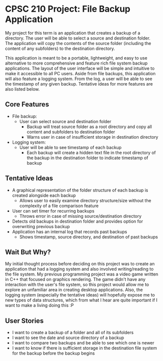 ﻿# CPSC 210 Project: File Backup Application
My project for this term is an application that creates a backup of a directory. The user will be able to select a source and destination folder. The application will copy the contents of the source folder (including the content of any subfolders) to the destination directory. 

This application is meant to be a portable, lightweight, and easy to use alternative to more comprehensive and feature rich file system backup applications. The layout of the user interface will be simple and intuitive to make it accessible to all PC users. Aside from file backups, this application will also feature a logging system. From the log, a user will be able to see the timestamp of any given backup. Tentative ideas for more features are also listed below. 
## Core Features
 - File backup: 
	- User can select source and destination folder
		- Backup will treat source folder as a root directory and copy all content and subfolders to destination folder
		- Warns user in case of insufficient storage in destination directory
- Logging system: 
	- User will be able to see timestamp of each backup
		 - Each backup will create  a hidden text file in the root directory of the backup in the destination folder to indicate timestamp of backup
## Tentative Ideas
- A graphical representation of the folder structure of each backup is created alongside each backup
    - Allows user to easily examine directory structure/size without the complexity of a file comparison feature 
- User can set timer for recurring backups
    - Throws error in case of missing source/destination directory
- Detects old backups in destination folder and provides option for overwriting previous backup
- Application has an internal log that records past backups
  - Shows timestamp, source directory, and destination of past backups
## Wait But Why?
My initial thought process before deciding on this project was to create an application that had a logging system and also involved writing/reading to the file system. My previous programming project was a video game written in C++ that focused on graphics rendering. The game didn't have any interaction with the user's file system, so this project would allow me to explore an unfamiliar area in creating desktop applications. Also, the logging system (especially the tentative ideas) will hopefully expose me to new types of data structures, which from what I hear are quite important if I want to make a living doing this :P
## User Stories
 - I want to create a backup of a folder and all of its subfolders
 - I want to see the date and source directory of a backup
 - I want to compare two backups and be able to see which one is newer
 - I want to know if there is sufficient storage in the destination file system for the backup before the backup begins